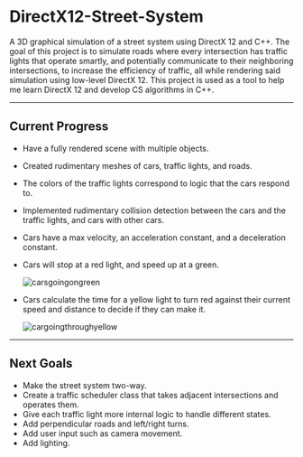 # DirectX12-Street-System

A 3D graphical simulation of a street system using DirectX 12 and C++. The goal of this project is to simulate roads where every intersection has traffic lights that operate smartly, and potentially communicate to their neighboring intersections, to increase the efficiency of traffic, all while rendering said simulation using low-level DirectX 12. This project is used as a tool to help me learn DirectX 12 and develop CS algorithms in C++.


---
## Current Progress
* Have a fully rendered scene with multiple objects.
* Created rudimentary meshes of cars, traffic lights, and roads.
* The colors of the traffic lights correspond to logic that the cars respond to.
* Implemented rudimentary collision detection between the cars and the traffic lights, and cars with other cars.
* Cars have a max velocity, an acceleration constant, and a deceleration constant.
* Cars will stop at a red light, and speed up at a green.

    ![carsgoingongreen](https://media.giphy.com/media/1O1lYYOhq3p6nRTFaF/giphy.gif)
    
* Cars calculate the time for a yellow light to turn red against their current speed and distance to decide if they can make it.

    ![cargoingthroughyellow](https://media.giphy.com/media/1ZDHGZyANdLByBIWlQ/giphy.gif)
    
    
---
## Next Goals
* Make the street system two-way.
* Create a traffic scheduler class that takes adjacent intersections and operates them.
* Give each traffic light more internal logic to handle different states.
* Add perpendicular roads and left/right turns.
* Add user input such as camera movement.
* Add lighting.

